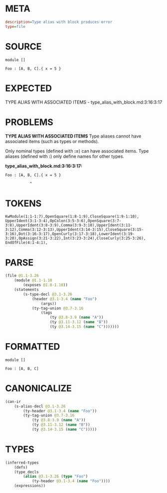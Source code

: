# META
~~~ini
description=Type alias with block produces error
type=file
~~~
# SOURCE
~~~roc
module []

Foo : [A, B, C].{ x = 5 }
~~~
# EXPECTED
TYPE ALIAS WITH ASSOCIATED ITEMS - type_alias_with_block.md:3:16:3:17
# PROBLEMS
**TYPE ALIAS WITH ASSOCIATED ITEMS**
Type aliases cannot have associated items (such as types or methods).

Only nominal types (defined with **:=**) can have associated items. Type aliases (defined with **:**) only define names for other types.

**type_alias_with_block.md:3:16:3:17:**
```roc
Foo : [A, B, C].{ x = 5 }
```
               ^


# TOKENS
~~~zig
KwModule(1:1-1:7),OpenSquare(1:8-1:9),CloseSquare(1:9-1:10),
UpperIdent(3:1-3:4),OpColon(3:5-3:6),OpenSquare(3:7-3:8),UpperIdent(3:8-3:9),Comma(3:9-3:10),UpperIdent(3:11-3:12),Comma(3:12-3:13),UpperIdent(3:14-3:15),CloseSquare(3:15-3:16),Dot(3:16-3:17),OpenCurly(3:17-3:18),LowerIdent(3:19-3:20),OpAssign(3:21-3:22),Int(3:23-3:24),CloseCurly(3:25-3:26),
EndOfFile(4:1-4:1),
~~~
# PARSE
~~~clojure
(file @1.1-3.26
	(module @1.1-1.10
		(exposes @1.8-1.10))
	(statements
		(s-type-decl @3.1-3.26
			(header @3.1-3.4 (name "Foo")
				(args))
			(ty-tag-union @3.7-3.16
				(tags
					(ty @3.8-3.9 (name "A"))
					(ty @3.11-3.12 (name "B"))
					(ty @3.14-3.15 (name "C")))))))
~~~
# FORMATTED
~~~roc
module []

Foo : [A, B, C]
~~~
# CANONICALIZE
~~~clojure
(can-ir
	(s-alias-decl @3.1-3.26
		(ty-header @3.1-3.4 (name "Foo"))
		(ty-tag-union @3.7-3.16
			(ty @3.8-3.9 (name "A"))
			(ty @3.11-3.12 (name "B"))
			(ty @3.14-3.15 (name "C")))))
~~~
# TYPES
~~~clojure
(inferred-types
	(defs)
	(type_decls
		(alias @3.1-3.26 (type "Foo")
			(ty-header @3.1-3.4 (name "Foo"))))
	(expressions))
~~~
